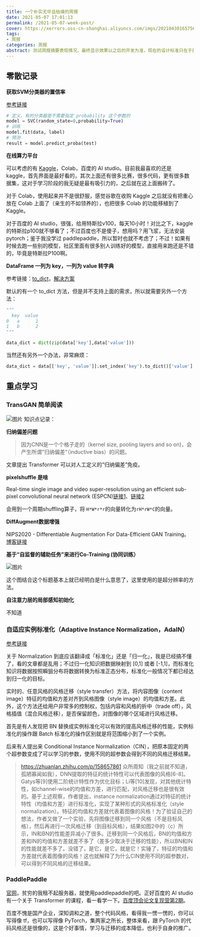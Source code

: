 ```yaml
---
title: 一个朴实无华且枯燥的周报
date: 2021-05-07 17:01:13
permalink: /2021-05-07-week-post/
cover: https://xerrors.oss-cn-shanghai.aliyuncs.com/imgs/20210430165756-image.png
tags: 
- 周报
categories: 周报
abstract: 测试周报摘要表现情况，最终显示效果以之后的开发为准，现在的设计标准只在于提供一个标准；这里的摘要应该在周报中事先写好，方便之后提取摘要并显示，当长度超过限制的时候可以以省略号显示。
---
```

## 零散记录

**获取SVM分类器的置信率**

[参考链接](http://scikit-learn.sourceforge.net/stable/modules/generated/sklearn.svm.SVC.html)

```python
# 定义，有的分类器是不需要指定 probability 这个参数的
model = SVC(random_state=0,probability=True)
# 训练
model.fit(data, label)
# 预测
result = model.predict_proba(test)
```

**在线算力平台**

可以考虑的有 [Kaggle](http://kaggle.com/)，Colab，百度的 AI studio。目前我最喜欢的还是 kaggle，首先界面是最好看的，其次上面还有很多比赛，很多代码，更有很多数据集，这对于学习阶段的我无疑是最有吸引力的，之后就在这上面搬砖了。

对于 Colab，使用起来并不是很舒服，感觉谷歌在收购 Kaggle 之后就没有把重心放在 Colab 上面了（亲生的不如领养的），也把很多 Colab 的功能移植到了 Kaggle。

对于百度的 AI studio，很强，给用特斯拉v100，每天10小时！对比之下，kaggle 的特斯拉p100就不够看了；不过百度也不是傻子，想用吗？用飞浆，无法安装 pytorch；鉴于我没学过 paddlepaddle，所以暂时也就不考虑了；不过！如果有时候去跑一些别的模型，社区里面有很多别人训练好的模型，直接用来跑还是不错的，毕竟是特斯拉P100啊。

**DataFrame 一列为 key，一列为 value 转字典**

参考链接：[to_dict](https://pandas.pydata.org/docs/reference/api/pandas.DataFrame.to_dict.html)，[解决方案](https://blog.csdn.net/zx1245773445/article/details/103480750)

默认的有一个 to_dict 方法，但是并不支持上面的需求，所以就需要另外一个方法：

```py
"""
  key  value
0   a      1
1   b      2
"""

data_dict = dict(zip(data['key'],data['value']))
```

当然还有另外一个办法，非常麻烦：

```py
data_dict = data[['key', 'value']].set_index('key').to_dict()['value']
```

## 重点学习

### TransGAN 简单阅读

![图片](https://xerrors.oss-cn-shanghai.aliyuncs.com/imgs/20210510142313-image.png)
知识点记录：

**归纳偏差问题**

> 因为CNN是一个个格子走的（kernel size, pooling layers and so on)，会产生所谓”归纳偏差“（inductive bias）的问题。

文章提出 Transformer 可以对人工定义的“归纳偏差”免疫。

**pixelshuffle 是啥**

Real-time single image and video super-resolution using an efficient sub-pixel convolutional neural network (ESPCN)[链接1](https://link.zhihu.com/?target=https%3A//www.cv-foundation.org/openaccess/content_cvpr_2016/papers/Shi_Real-Time_Single_Image_CVPR_2016_paper.pdf)、[链接2](https://zhuanlan.zhihu.com/p/76338220)

会用到一个周期shuffling算子，将 `H*W*r*r`的向量转化为`rH*rW*C`的向量。

**DiffAugment数据增强**

NIPS2020 - Differentiable Augmentation For Data-Efficient GAN Training。[博客链接](https://link.zhihu.com/?target=https%3A//my.oschina.net/u/4580321/blog/4750605)

**基于“自监督的辅助任务”来进行Co-Training (协同训练）**

![图片](https://xerrors.oss-cn-shanghai.aliyuncs.com/imgs/20210510153711-image.png)

这个图结合这个标题基本上就已经明白是什么意思了，这里使用的是超分辨率的方法。

**自注意力层的局部感知初始化**

不知道

### 自适应实例标准化（Adaptive Instance Normalization，AdaIN）

[参考链接](https://zhuanlan.zhihu.com/p/158657861)

关于 Normalization 到底应该翻译成「标准化」还是「归一化」，我是已经搞不懂了，看的文章都是乱用；不过归一化知识把数据映射到 [0,1] 或者 [-1,1]，而标准化知识将数据按照瞬狙分布将数据转换为标准正态分布，标准化一般情况下都已经达到归一化的目标。

实时的、任意风格的风格迁移（style transfer）方法，将内容图像（content image）特征的均值和方差对齐到风格图像（style image）的均值和方差。此外，这个方法还给用户非常多的控制权，包括内容和风格的折中（trade off），风格插值（混合风格迁移），是否保留颜色，对图像的哪个区域进行风格迁移。

首先是有人发现把 BN 替换成实例标准化可以有效的提高风格迁移的性能，实例标准化的操作跟 Batch 标准化的操作区别就是将范围缩小到了一个实例。

后来有人提出来 Conditional Instance Normalization（CIN），把原本固定的两个超参数变成了可以学习的参数，使用不同的超参数会得到不同的风格迁移结果。

> https://zhuanlan.zhihu.com/p/158657861
> 众所周知（我之前就不知道，孤陋寡闻如我），DNN提取的特征的统计特性可以代表图像的风格[6-8]。Gatys等[9]使用二阶统计特性作为优化目标；Li等[10]发现，对其他统计特性，如channel-wise的均值和方差，进行匹配，对风格迁移也是很有效的。基于上述观察，作者提出，instance normalization通过对特征的统计特性（均值和方差）进行标准化，实现了某种形式的风格标准化（style normalization）。特征的均值和方差就代表着图像的风格！为了验证自己的想法，作者又做了一个实验，先将图像迁移到同一个风格（不是目标风格），然后再进行一次风格迁移（到目标风格），结果如图2中的（c）所示，IN和BN的性能差异减小了很多。迁移到同一个风格后，BN的均值和方差和IN的均值和方差就差不多了（差多少取决于迁移的性能），所以BN和IN的性能就差不多了。没错了，是它，是它，就是它！实锤了，特征的均值和方差就代表着图像的风格！这也就解释了为什么CIN使用不同的超参数对，可以得到不同风格的迁移结果。

### PaddlePaddle

[官网](https://www.paddlepaddle.org.cn/)，贫穷的我租不起服务器，就使用paddlepaddle的吧。正好百度的 AI studio 有一个关于 Transformer 的课程，看一看学一下。[百度顶会论文复现营第2期](https://aistudio.baidu.com/aistudio/education/group/info/21696)。

百度不愧是国产企业，深知调和之道，整个代码风格，看得我一愣一愣的，你可以写得像 tf，也可以写得像 PyTorch，集两家之所长，整体来看，跟 PyTorch 的代码风格还是很像的，这是个好事情，学习与迁移的成本降低，也利于自身的推广。
